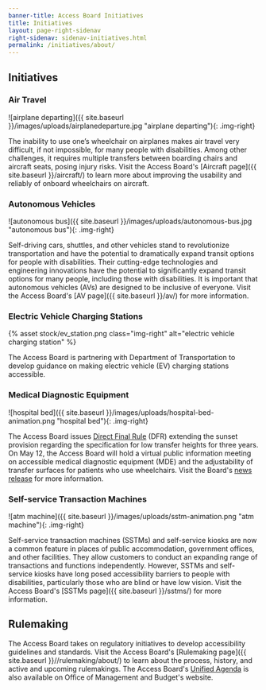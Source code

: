 ```yaml
---
banner-title: Access Board Initiatives
title: Initiatives
layout: page-right-sidenav
right-sidenav: sidenav-initiatives.html
permalink: /initiatives/about/
---
```


## Initiatives

### Air Travel

![airplane departing]({{ site.baseurl }}/images/uploads/airplanedeparture.jpg "airplane departing"){: .img-right}

The inability to use one’s wheelchair on airplanes makes air travel very difficult, if not impossible, for many people with disabilities. Among other challenges, it requires multiple transfers between boarding chairs and aircraft seats, posing injury risks. Visit the Access Board's [Aircraft page]({{ site.baseurl }}/aircraft/) to learn more about improving the usability and reliably of onboard wheelchairs on aircraft.

### Autonomous Vehicles

![autonomous bus]({{ site.baseurl }}/images/uploads/autonomous-bus.jpg "autonomous bus"){: .img-right}

Self-driving cars, shuttles, and other vehicles stand to revolutionize transportation and have the potential to dramatically expand transit options for people with disabilities. Their cutting-edge technologies and engineering innovations have the potential to significantly expand transit options for many people, including those with disabilities. It is important that autonomous vehicles (AVs) are designed to be inclusive of everyone. Visit the Access Board's [AV page]({{ site.baseurl }}/av/) for more information.

### Electric Vehicle Charging Stations

{% asset stock/ev_station.png class="img-right" alt="electric vehicle charging station" %}

The Access Board is partnering with Department of Transportation to develop guidance on making electric vehicle (EV) charging stations accessible. 

### Medical Diagnostic Equipment

![hospital bed]({{ site.baseurl }}/images/uploads/hospital-bed-animation.png "hospital bed"){: .img-right}

The Access Board issues [Direct Final Rule](https://www.regulations.gov/docket/ATBCB-2022-0002) (DFR) extending the sunset provision regarding the specification for low transfer heights for three years. On May 12, the Access Board will hold a virtual public information meeting on accessible medical diagnostic equipment (MDE) and the adjustability of transfer surfaces for patients who use wheelchairs. Visit the Board's [news release](https://www.access-board.gov/news/2022/04/13/u-s-access-board-to-host-virtual-public-meeting-on-low-transfer-surface-height-for-medical-diagnostic-equipment/) for more information.

### Self-service Transaction Machines

![atm machine]({{ site.baseurl }}/images/uploads/sstm-animation.png "atm machine"){: .img-right}

Self-service transaction machines (SSTMs) and self-service kiosks are now a common feature in places of public accommodation, government offices, and other facilities. They allow customers to conduct an expanding range of transactions and functions independently. However, SSTMs and self-service kiosks have long posed accessibility barriers to people with disabilities, particularly those who are blind or have low vision. Visit the Access Board's [SSTMs page]({{ site.baseurl }}/sstms/) for more information.

## Rulemaking

The Access Board takes on regulatory initiatives to develop accessibility guidelines and standards. Visit the Access Board's [Rulemaking page]({{ site.baseurl }}//rulemaking/about/) to learn about the process, history, and active and upcoming rulemakings. The Access Board's [Unified Agenda](https://www.reginfo.gov/public/do/eAgendaMain?operation=OPERATION_GET_AGENCY_RULE_LIST&currentPub=true&agencyCode=&showStage=active&agencyCd=3014&csrf_token=4477D73C38800DD64CF55ADB1768D8D45A731BE31E15AB2A267391786B5743BB6B29078DCC57BFFFD1D816392F7FE84DBA51) is also available on Office of Management and Budget's website.
